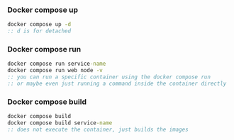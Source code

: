 ### Docker compose up
```cmd
docker compose up -d 
:: d is for detached
```

### Docker compose run
```cmd
docker compose run service-name
docker compose run web node -v
:: you can run a specific container using the docker compose run
:: or maybe even just running a command inside the container directly
```

### Docker compose build
```cmd
docker compose build
docker compose build service-name
:: does not execute the container, just builds the images
```
